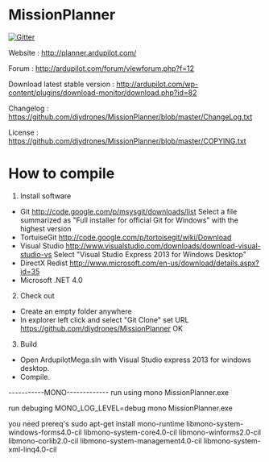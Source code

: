 MissionPlanner
==============

[![Gitter](https://badges.gitter.im/Join%20Chat.svg)](https://gitter.im/diydrones/MissionPlanner?utm_source=badge&utm_medium=badge&utm_campaign=pr-badge&utm_content=badge)

Website : http://planner.ardupilot.com/  
  
Forum : http://ardupilot.com/forum/viewforum.php?f=12  
  
Download latest stable version : http://ardupilot.com/wp-content/plugins/download-monitor/download.php?id=82  
  
Changelog : https://github.com/diydrones/MissionPlanner/blob/master/ChangeLog.txt  
  
License : https://github.com/diydrones/MissionPlanner/blob/master/COPYING.txt  


How to compile
==============

1. Install software

- Git
  http://code.google.com/p/msysgit/downloads/list
  Select a file summarized as "Full installer for official Git for Windows"
   with the highest version
- TortuiseGit
  http://code.google.com/p/tortoisegit/wiki/Download
- Visual Studio
  http://www.visualstudio.com/downloads/download-visual-studio-vs
  Select "Visual Studio Express 2013 for Windows Desktop"
- DirectX Redist
  http://www.microsoft.com/en-us/download/details.aspx?id=35
- Microsoft .NET 4.0

2. Check out

- Create an empty folder anywhere
- In explorer left click and select "Git Clone"
  set URL https://github.com/diydrones/MissionPlanner
  OK

3. Build

- Open ArdupilotMega.sln with Visual Studio express 2013 for windows desktop.
- Compile.


-----------MONO-------------
run using 
mono MissionPlanner.exe

run debuging
MONO_LOG_LEVEL=debug mono MissionPlanner.exe

you need prereq's
sudo apt-get install mono-runtime libmono-system-windows-forms4.0-cil libmono-system-core4.0-cil libmono-winforms2.0-cil libmono-corlib2.0-cil libmono-system-management4.0-cil libmono-system-xml-linq4.0-cil



